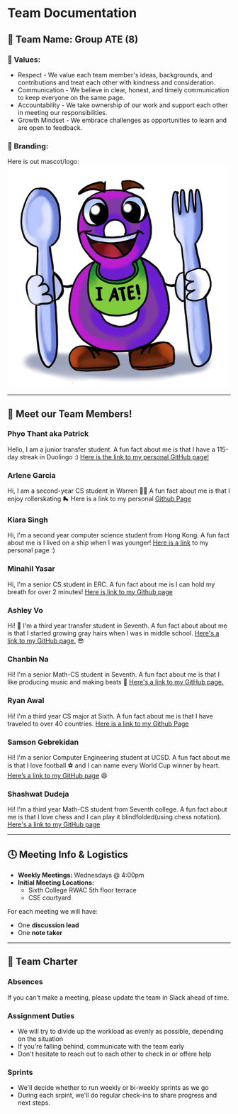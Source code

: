 # Team Documentation


## 🎱 Team Name: Group ATE (8) 

### 🌟 Values:
- Respect - We value each team member's ideas, backgrounds, and contributions and treat each other with kindness and consideration.
- Communication - We believe in clear, honest, and timely communication to keep everyone on the same page.
- Accountability - We take ownership of our work and support each other in meeting our responsibilities.
- Growth Mindset - We embrace challenges as opportunities to learn and are open to feedback.

### 🎨 Branding:

Here is out mascot/logo: 
<img src="./branding/team-mascot.png" alt="mascot image" width="500"/>

---

## 👥 Meet our Team Members!

### Phyo Thant aka Patrick
Hello, I am a junior transfer student. A fun fact about me is that I have a 115-day streak in Duolingo :) [Here is the link to my personal GitHub page!](https://phyoth.github.io/CSE-110-lab1/)


### Arlene Garcia
Hi, I am a second-year CS student in Warren 🤟🏽 A fun fact about me is that I enjoy rollerskating 🛼
Here is a link to my personal [Github Page](https://arlenecse.github.io/arlene-github-user-page/)

###  Kiara Singh
Hi, I'm a second year computer science student from Hong Kong. A fun fact about me is I lived on a ship when I was younger! [Here is a link](https://kiarasinghh.github.io/CSE110-Lab1/]) to my personal page :)

### Minahil Yasar
Hi, I'm a senior CS student in ERC. A fun fact about me is I can hold my breath for over 2 minutes! [Here is link to my Github page](https://minahilyasar.github.io/cse110/) 

### Ashley Vo
Hi! 👋 I'm a third year transfer student in Seventh. A fun fact about about me is that I started growing gray hairs when I was in middle school. [Here's a link to my GitHub page.](https://avo-ucsd.github.io/avo-page/) 😎

### Chanbin Na
Hi! I'm a senior Math-CS student in Seventh. A fun fact about me is that I like producing music and making beats 🎹 [Here's a link to my GitHub page.](https://chanbinna.github.io/Github-User-Page/)

### Ryan Awal
Hi! I'm a third year CS major at Sixth. A fun fact about me is that I have traveled to over 40 countries. [Here is a link to my Github Page](https://ryanawal12.github.io/Lab1CSE110/)

### Samson Gebrekidan  
Hi! I'm a senior Computer Engineering student at UCSD. A fun fact about me is that I love football ⚽ and I can name every World Cup winner by heart. [Here’s a link to my GitHub page](https://samat4e.github.io/) 😄

### Shashwat Dudeja
Hi! I'm a third year Math-CS student from Seventh college. A fun fact about me is that I love chess and I can play it blindfolded(using chess notation). [Here's a link to my GitHub page](https://github.com/shash31/CSE110Lab1)

---

## 🕓 Meeting Info & Logistics
- **Weekly Meetings:** Wednesdays @ 4:00pm
- **Initial Meeting Locations:**
    - Sixth College RWAC 5th floor terrace 
    - CSE courtyard 

For each meeting we will have:
- One **discussion lead**
- One **note taker**

---
## 💼 Team Charter
### Absences
If you can't make a meeting, please update the team in Slack ahead of time.

### Assignment Duties
- We will try to divide up the workload as evenly as possible, depending on the situation
- If you're falling behind, communicate with the team early
- Don't hesitate to reach out to each other to check in or offere help
  
### Sprints
- We'll decide whether to run weekly or bi-weekly sprints as we go
- During each srpint, we'll do regular check-ins to share progress and next steps. 